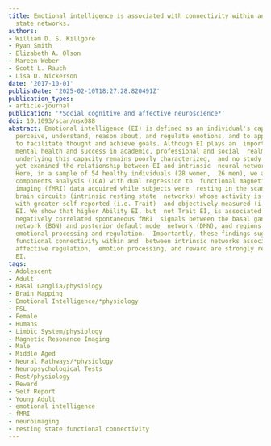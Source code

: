 ```yaml
---
title: Emotional intelligence is associated with connectivity within and between resting
  state networks.
authors:
- William D. S. Killgore
- Ryan Smith
- Elizabeth A. Olson
- Mareen Weber
- Scott L. Rauch
- Lisa D. Nickerson
date: '2017-10-01'
publishDate: '2025-02-10T18:27:28.820491Z'
publication_types:
- article-journal
publication: '*Social cognitive and affective neuroscience*'
doi: 10.1093/scan/nsx088
abstract: Emotional intelligence (EI) is defined as an individual's capacity to accurately
  perceive, understand, reason about, and regulate emotions, and to apply that  information
  to facilitate thought and achieve goals. Although EI plays an  important role in
  mental health and success in academic, professional and social  realms, the neurocircuitry
  underlying this capacity remains poorly characterized,  and no study to date has
  yet examined the relationship between EI and intrinsic  neural network function.
  Here, in a sample of 54 healthy individuals (28 women,  26 men), we apply independent
  components analysis (ICA) with dual regression to  functional magnetic resonance
  imaging (fMRI) data acquired while subjects were  resting in the scanner to investigate
  brain circuits (intrinsic resting state  networks) whose activity is associated
  with greater self-reported (i.e. Trait)  and objectively measured (i.e. Ability)
  EI. We show that higher Ability EI, but  not Trait EI, is associated with stronger
  negatively correlated spontaneous fMRI  signals between the basal ganglia/limbic
  network (BGN) and posterior default mode  network (DMN), and regions involved in
  emotional processing and regulation.  Importantly, these findings suggest that the
  functional connectivity within and  between intrinsic networks associated with mentation,
  affective regulation,  emotion processing, and reward are strongly related to ability
  EI.
tags:
- Adolescent
- Adult
- Basal Ganglia/physiology
- Brain Mapping
- Emotional Intelligence/*physiology
- FSL
- Female
- Humans
- Limbic System/physiology
- Magnetic Resonance Imaging
- Male
- Middle Aged
- Neural Pathways/*physiology
- Neuropsychological Tests
- Rest/physiology
- Reward
- Self Report
- Young Adult
- emotional intelligence
- fMRI
- neuroimaging
- resting state functional connectivity
---
```


